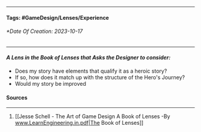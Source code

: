 __________________________________________________________________________
#### **Tags:** #GameDesign/Lenses/Experience 
###### *Date Of Creation: 2023-10-17
__________________________________________________________________________

#### ***A Lens in the Book of Lenses that Asks the Designer to consider:***
- Does my story have elements that qualify it as a heroic story?
- If so, how does it match up with the structure of the Hero's Journey?
- Would my story be improved
#### Sources
__________________________________________________________________________
1. [[Jesse Schell - The Art of Game Design A Book of Lenses -By www.LearnEngineering.in.pdf|The Book of Lenses]]